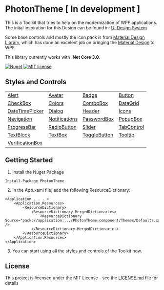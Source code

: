 # PhotonTheme [ In development ]

This is a Toolkit that tries to help on the modernization of WPF applications. 
The inital inspiration for this Design can be found in: [UI Design System](https://uidesignsystem.com/desktop.html)

Some base controls and mostly the icon pack is from [Material Design Library](https://github.com/MaterialDesignInXAML/MaterialDesignInXamlToolkit), which has done an excelent job on bringing the [Material Design](https://material.io/design/) to WPF.

This library currently works with **.Net Core 3.0**. 

[![Nuget](https://img.shields.io/nuget/v/PhotonTheme?color=blue&label=nuget)](https://www.nuget.org/packages/PhotonTheme/)
[![MIT license](http://img.shields.io/badge/license-MIT-brightgreen.svg)](http://opensource.org/licenses/MIT)

## Styles and Controls

<table>
<tr>
<td><a href="../../wiki/Alert">Alert</a></td>
<td><a href="../../wiki/Avatar">Avatar</a></td>
<td><a href="../../wiki/Badge">Badge</a></td>
<td><a href="../../wiki/Button">Button</a></td>
</tr>
<tr>
<td><a href="../../wiki/CheckBox">CheckBox</a></td>
<td><a href="../../wiki/Colors">Colors</a></td>
<td><a href="../../wiki/ComboBox">ComboBox</a></td>
 <td><a href="../../wiki/DataGrid">DataGrid</a></td>
</tr>
<tr>
<td><a href="../../wiki/DateTimePicker">DateTimePicker</a></td>
<td><a href="../../wiki/Dialog">Dialog</a></td>
<td><a href="../../wiki/Header">Header</a></td>
<td><a href="../../wiki/Icons">Icons</a></td>
</tr>
<tr>
<td><a href="../../wiki/Navigation">Navigation</a></td>
<td><a href="../../wiki/Notifications">Notifications</a></td>
<td><a href="../../wiki/PasswordBox">PasswordBox</a></td>
<td><a href="../../wiki/PopupBox">PopupBox</a></td>
</tr>
<tr>
<td><a href="../../wiki/ProgressBar">ProgressBar</a></td>
<td><a href="../../wiki/RadioButton">RadioButton</a></td>
<td><a href="../../wiki/Slider">Slider</a></td>
<td><a href="../../wiki/TabControl">TabControl</a></td>
</tr>
<tr>
<td><a href="../../wiki/TextBlock">TextBlock</a></td>
<td><a href="../../wiki/TextBox">TextBox</a></td>
<td><a href="../../wiki/ToggleButton">ToggleButton</a></td>
<td><a href="../../wiki/Tooltip">Tooltip</a></td>
</tr>
 <tr>
<td><a href="../../wiki/VerificationBox">VerificationBox</a></td>
 </tr> 
</table>

## Getting Started


1. Install the Nuget Package 
 
 `Install-Package PhotonTheme`

2. In the App.xaml file, add the following ResourceDictionary:
```
<Application . . . >
    <Application.Resources>
        <ResourceDictionary>
            <ResourceDictionary.MergedDictionaries>
                <ResourceDictionary Source="pack://application:,,,/PhotonTheme;component/Themes/Defaults.xaml" />
            </ResourceDictionary.MergedDictionaries>
        </ResourceDictionary>
    </Application.Resources>
</Application>
```
3. You can start using all the styles and controls of the Toolkit now. 


## License

This project is licensed under the MIT License - see the [LICENSE.md](LICENSE.md) file for details
